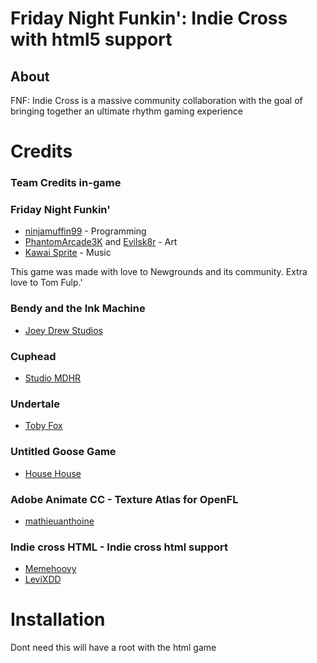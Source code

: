 <!-- <p align="center">
	<img width="600" height="600" src="art/iconOG.png"> 
</p> -->

# Friday Night Funkin': Indie Cross with html5 support
## About
FNF: Indie Cross is a massive community collaboration with the goal of bringing together an ultimate rhythm gaming experience

# Credits
### Team Credits in-game

### Friday Night Funkin'
 - [ninjamuffin99](https://twitter.com/ninja_muffin99) - Programming
 - [PhantomArcade3K](https://twitter.com/phantomarcade3k) and [Evilsk8r](https://twitter.com/evilsk8r) - Art
 - [Kawai Sprite](https://twitter.com/kawaisprite) - Music

This game was made with love to Newgrounds and its community. Extra love to Tom Fulp.'

### Bendy and the Ink Machine
 - [Joey Drew Studios](https://twitter.com/joeydrewstu)

### Cuphead
 - [Studio MDHR](https://twitter.com/studiomdhr)

### Undertale
 - [Toby Fox](https://twitter.com/tobyfox)

### Untitled Goose Game
 - [House House](https://twitter.com/house_house_)

### Adobe Animate CC - Texture Atlas for OpenFL
 - [mathieuanthoine](https://github.com/mathieuanthoine) 
 
### Indie cross HTML - Indie cross html support
 - [Memehoovy](https://github.com/MemeHoovy)
 - [LeviXDD](https://github.com/LEVIXDDLMAO)


# Installation
 Dont need this will have a root with the html game
